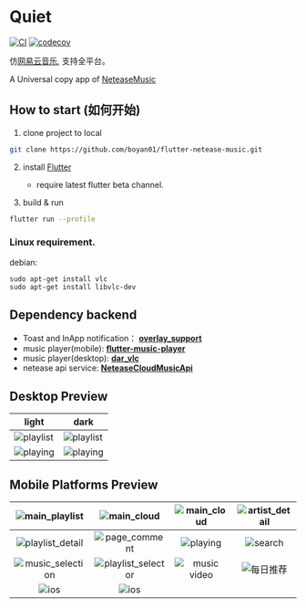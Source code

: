 # Quiet

[![CI](https://github.com/boyan01/flutter-netease-music/workflows/CI/badge.svg)](https://github.com/boyan01/flutter-netease-music/actions)
[![codecov](https://codecov.io/gh/boyan01/flutter-netease-music/branch/master/graph/badge.svg)](https://codecov.io/gh/boyan01/flutter-netease-music)

仿[网易云音乐](https://music.163.com/#/download), 支持全平台。

A Universal copy app of [NeteaseMusic](https://music.163.com/#/download)

## How to start (如何开始)

1. clone project to local

  ```bash
  git clone https://github.com/boyan01/flutter-netease-music.git 
  ```

2. install [Flutter](https://flutter.io/docs/get-started/install)

    * require latest flutter beta channel.

3. build & run

 ```bash
 flutter run --profile
 ```

### Linux requirement.
   
   debian: 
   ```shell
   sudo apt-get install vlc
   sudo apt-get install libvlc-dev
   ```

## Dependency backend

* Toast and InApp notification：
  [**overlay_support**](https://github.com/boyan01/overlay_support)
* music player(mobile):
  [**flutter-music-player**](https://github.com/boyan01/flutter-music-player)
* music player(desktop):
  [**dar_vlc**](https://github.com/alexmercerind/dart_vlc)
* netease api service:
  [**NeteaseCloudMusicApi**](https://github.com/ziming1/NeteaseCloudMusicApi)

## Desktop Preview

| light                                                           | dark                                                           |
|-----------------------------------------------------------------|----------------------------------------------------------------|
| ![playlist](https://boyan01.github.io/quiet/playlist_light.png) | ![playlist](https://boyan01.github.io/quiet/playlist_dark.png) |
| ![playing](https://boyan01.github.io/quiet/playing_light.png)   | ![playing](https://boyan01.github.io/quiet/playing_dark.png)   |

## Mobile Platforms Preview

|   ![main_playlist](https://boyan01.github.io/quiet/main_playlist.png)   |    ![main_cloud](https://boyan01.github.io/quiet/main_playlist_dark.png)    |  ![main_cloud](https://boyan01.github.io/quiet/main_cloud.jpg)  | ![artist_detail](https://boyan01.github.io/quiet/artist_detail.jpg) |
|:-----------------------------------------------------------------------:|:---------------------------------------------------------------------------:|:---------------------------------------------------------------:|:-------------------------------------------------------------------:|
| ![playlist_detail](https://boyan01.github.io/quiet/playlist_detail.png) |      ![page_comment](https://boyan01.github.io/quiet/page_comment.png)      |     ![playing](https://boyan01.github.io/quiet/playing.png)     |        ![search](https://boyan01.github.io/quiet/search.jpg)        |
| ![music_selection](https://boyan01.github.io/quiet/music_selection.png) | ![playlist_selector](https://boyan01.github.io/quiet/playlist_selector.jpg) | ![music video](https://boyan01.github.io/quiet/music_video.png) |     ![每日推荐](https://boyan01.github.io/quiet/daily_playlist.png)     |
|     ![ios](https://boyan01.github.io/quiet/ios_playlist_detail.jpg)     |           ![ios](https://boyan01.github.io/quiet/user_detail.png)           |                                                                 |                                                                     |

